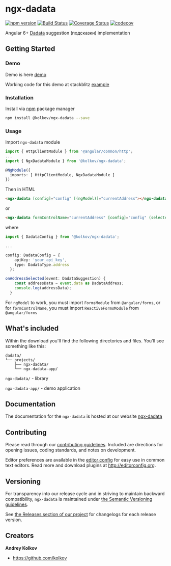 # ngx-dadata
[![npm version](https://badge.fury.io/js/%40kolkov%2Fngx-dadata.svg)](https://badge.fury.io/js/%40kolkov%2Fngx-dadata)
[![Build Status](https://travis-ci.com/kolkov/ngx-dadata.svg?branch=master)](https://travis-ci.com/kolkov/ngx-dadata)
[![Coverage Status](https://coveralls.io/repos/github/kolkov/ngx-dadata/badge.svg?branch=master)](https://coveralls.io/github/kolkov/ngx-dadata?branch=master)
[![codecov](https://codecov.io/gh/kolkov/ngx-dadata/branch/master/graph/badge.svg)](https://codecov.io/gh/kolkov/ngx-dadata)

Angular 6+ [Dadata][dadata] suggestion (подсказки) implementation


## Getting Started

### Demo
Demo is here [demo][demo]

Working code for this demo at stackblitz [example][example]

### Installation

Install via [npm][npm] package manager

```bash
npm install @kolkov/ngx-dadata --save
```

### Usage

Import `ngx-dadata` module

```typescript
import { HttpClientModule } from '@angular/common/http';
...
import { NgxDadataModule } from '@kolkov/ngx-dadata';

@NgModule({
  imports: [ HttpClientModule, NgxDadataModule ]
})
```

Then in HTML

```html
<ngx-dadata [config]="config" [(ngModel)]="currentAddress"></ngx-dadata>
```

or

```html
<ngx-dadata formControlName="currentAddress" [config]="config" (selected)="onAddressSelected($event)"></ngx-dadata>
```

where

```typescript
import { DadataConfig } from '@kolkov/ngx-dadata';

...

config: DadataConfig = {
    apiKey: 'your_api_key',
    type: DadataType.address
  };

onAddressSelected(event: DadataSuggestion) {
    const addressData = event.data as DadataAddress;
    console.log(addressData);
  }
```

For `ngModel` to work, you must import `FormsModule` from `@angular/forms`, or for `formControlName`, you must import `ReactiveFormsModule` from `@angular/forms`

## What's included

Within the download you'll find the following directories and files. You'll see something like this:

```
dadata/
└── projects/
    ├── ngx-dadata/
    └── ngx-dadata-app/
```
`ngx-dadata/` - library

`ngx-dadata-app/` - demo application

## Documentation

The documentation for the `ngx-dadata` is hosted at our website [ngx-dadata](https://ngx-dadata.kolkov.ru/)

## Contributing

Please read through our [contributing guidelines](https://github.com/kolkov/ngx-dadata/blob/master/CONTRIBUTING.md). Included are directions for opening issues, coding standards, and notes on development.

Editor preferences are available in the [editor config](https://github.com/kolkov/ngx-dadata/blob/master/.editorconfig) for easy use in common text editors. Read more and download plugins at <http://editorconfig.org>.

## Versioning

For transparency into our release cycle and in striving to maintain backward compatibility, `ngx-dadata` is maintained under [the Semantic Versioning guidelines](http://semver.org/).

See [the Releases section of our project](https://github.com/kolkov/ngx-dadata/releases) for changelogs for each release version.

## Creators

**Andrey Kolkov**

* <https://github.com/kolkov>

[npm]: https://www.npmjs.com/
[dadata]: https://dadata.ru/api/suggest/
[demo]: https://ngx-dadata.stackblitz.io/
[example]: https://stackblitz.com/edit/ngx-dadata
